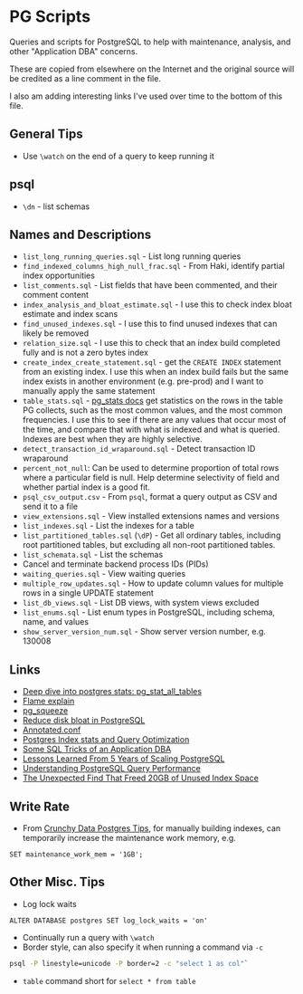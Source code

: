 # PG Scripts

Queries and scripts for PostgreSQL to help with maintenance, analysis, and other "Application DBA" concerns.

These are copied from elsewhere on the Internet and the original source will be credited as a line comment in the file.

I also am adding interesting links I've used over time to the bottom of this file.

## General Tips

- Use `\watch` on the end of a query to keep running it

## psql

* `\dn` - list schemas

## Names and Descriptions

* `list_long_running_queries.sql` - List long running queries
* `find_indexed_columns_high_null_frac.sql` - From Haki, identify partial index opportunities
* `list_comments.sql` - List fields that have been commented, and their comment content
* `index_analysis_and_bloat_estimate.sql` - I use this to check index bloat estimate and index scans
* `find_unused_indexes.sql` - I use this to find unused indexes that can likely be removed
* `relation_size.sql` - I use this to check that an index build completed fully and is not a zero bytes index
* `create_index_create_statement.sql` - get the `CREATE INDEX` statement from an existing index. I use this when an index build fails but the same index exists in another environment (e.g. pre-prod) and I want to manually apply the same statement
* `table_stats.sql` - [pg_stats docs](https://www.postgresql.org/docs/9.3/view-pg-stats.html) get statistics on the rows in the table PG collects, such as the most common values, and the most common frequencies. I use this to see if there are any values that occur most of the time, and compare that with what is indexed and what is queried. Indexes are best when they are highly selective.
* `detect_transaction_id_wraparound.sql` - Detect transaction ID wraparound
* `percent_not_null`: Can be used to determine proportion of total rows where a particular field is null. Help determine selectivity of field and whether partial index is a good fit.
* `psql_csv_output.csv` - From `psql`, format a query output as CSV and send it to a file
* `view_extensions.sql` - View installed extensions names and versions
* `list_indexes.sql` - List the indexes for a table
* `list_partitioned_tables.sql` (`\dP`) - Get all ordinary tables, including root partitioned tables, but excluding all non-root partitioned tables.
* `list_schemata.sql` - List the schemas
* Cancel and terminate backend process IDs (PIDs)
* `waiting_queries.sql` - View waiting queries
* `multiple_row_updates.sql` - How to update column values for multiple rows in a single UPDATE statement
* `list_db_views.sql` - List DB views, with system views excluded
* `list_enums.sql` - List enum types in PostgreSQL, including schema, name, and values
* `show_server_version_num.sql` - Show server version number, e.g. 130008

## Links

* [Deep dive into postgres stats: pg_stat_all_tables](https://dataegret.com/2017/04/deep-dive-into-postgres-stats-pg_stat_all_tables/)
* [Flame explain](https://flame-explain.com/visualize/input)
* [pg_squeeze](https://github.com/cybertec-postgresql/pg_squeeze)
* [Reduce disk bloat in PostgreSQL](https://www.redpill-linpro.com/sysadvent/2017/12/08/pg_repack.html)
* [Annotated.conf](https://github.com/jberkus/annotated.conf)
* [Postgres Index stats and Query Optimization](https://sgerogia.github.io/Postgres-Index-And-Queries/)
* [Some SQL Tricks of an Application DBA](https://hakibenita.com/sql-tricks-application-dba)
* [Lessons Learned From 5 Years of Scaling PostgreSQL](https://onesignal.com/blog/lessons-learned-from-5-years-of-scaling-postgresql/)
* [Understanding PostgreSQL Query Performance](https://pgdash.io/blog/understanding-postgres-query-performance.html)
* [The Unexpected Find That Freed 20GB of Unused Index Space](https://hakibenita.com/postgresql-unused-index-size#clearing-bloat-in-indexes)

## Write Rate

* From [Crunchy Data Postgres Tips](https://www.crunchydata.com/postgres-tips), for manually building indexes, can temporarily increase the maintenance work memory, e.g.

`SET maintenance_work_mem = '1GB';`

## Other Misc. Tips

* Log lock waits

`ALTER DATABASE postgres SET log_lock_waits = 'on'`

* Continually run a query with `\watch`
* Border style, can also specify it when running a command via `-c`

```sh
psql -P linestyle=unicode -P border=2 -c "select 1 as col"`
```

* `table` command short for `select * from table`
